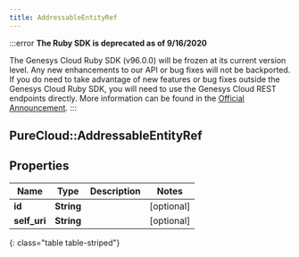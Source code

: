 ```yaml
---
title: AddressableEntityRef
---
```


:::error
**The Ruby SDK is deprecated as of 9/16/2020**

The Genesys Cloud Ruby SDK (v96.0.0) will be frozen at its current version level. Any new enhancements to our API or bug fixes will not be backported. If you do need to take advantage of new features or bug fixes outside the Genesys Cloud Ruby SDK, you will need to use the Genesys Cloud REST endpoints directly. More information can be found in the [Official Announcement](https://developer.mypurecloud.com/forum/t/announcement-genesys-cloud-ruby-sdk-end-of-life/8850).
:::


## PureCloud::AddressableEntityRef

## Properties

|Name | Type | Description | Notes|
|------------ | ------------- | ------------- | -------------|
| **id** | **String** |  | [optional] |
| **self_uri** | **String** |  | [optional] |
{: class="table table-striped"}


